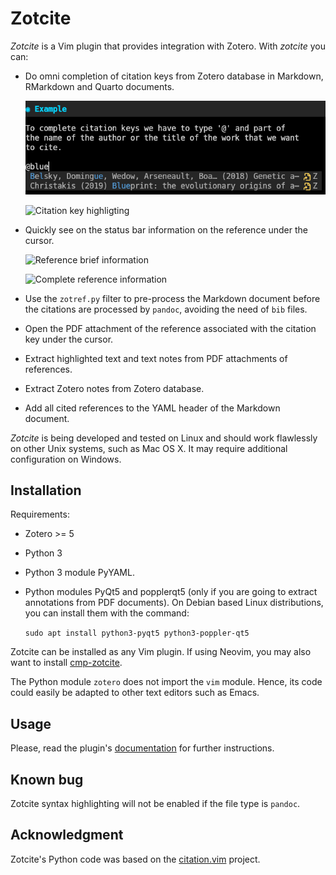 # Zotcite

_Zotcite_ is a Vim plugin that provides integration with Zotero. With
_zotcite_ you can:

  - Do omni completion of citation keys from Zotero database in
    Markdown, RMarkdown and Quarto documents.

    ![Omni completion](https://raw.githubusercontent.com/jalvesaq/zotcite/master/zotcite_completion.gif "omni completion")

    ![Citation key highligting](https://raw.githubusercontent.com/jalvesaq/zotcite/master/zotcite_conceal.gif "Citation key highlighting")

  - Quickly see on the status bar information on the reference under the cursor.

    ![Reference brief information](https://raw.githubusercontent.com/jalvesaq/zotcite/master/zotcite_info.gif "Reference brief information")

    ![Complete reference information](https://raw.githubusercontent.com/jalvesaq/zotcite/master/zotcite_more_info.gif "Complete reference information")

  - Use the `zotref.py` filter to pre-process the Markdown document before the
    citations are processed by `pandoc`, avoiding the need of `bib` files.

  - Open the PDF attachment of the reference associated with the citation key
    under the cursor.

  - Extract highlighted text and text notes from PDF attachments of
    references.

  - Extract Zotero notes from Zotero database.

  - Add all cited references to the YAML header of the Markdown document.

_Zotcite_ is being developed and tested on Linux and should work flawlessly on
other Unix systems, such as Mac OS X. It may require additional configuration
on Windows.


## Installation

Requirements:

  - Zotero >= 5

  - Python 3

  - Python 3 module PyYAML.

  - Python modules PyQt5 and popplerqt5 (only if you are going to extract
    annotations from PDF documents). On Debian based Linux distributions, you
    can install them with the command:

    `sudo apt install python3-pyqt5 python3-poppler-qt5`

Zotcite can be installed as any Vim plugin. If using Neovim, you may also want
to install [cmp-zotcite](https://github.com/jalvesaq/cmp-zotcite).

The Python module `zotero` does not import the `vim` module. Hence, its code
could easily be adapted to other text editors such as Emacs.

## Usage

Please, read the plugin's
[documentation](https://raw.githubusercontent.com/jalvesaq/zotcite/master/doc/zotcite.txt)
for further instructions.

## Known bug

Zotcite syntax highlighting will not be enabled if the file type is `pandoc`.

## Acknowledgment

Zotcite's Python code was based on the
[citation.vim](https://github.com/rafaqz/citation.vim) project.
